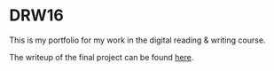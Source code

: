 # DRW16

This is my portfolio for my work in the digital reading & writing course.

The writeup of the final project can be found [here](https://github.com/mwauke/DRW16/blob/master/FinalProjectWriteup.md).
